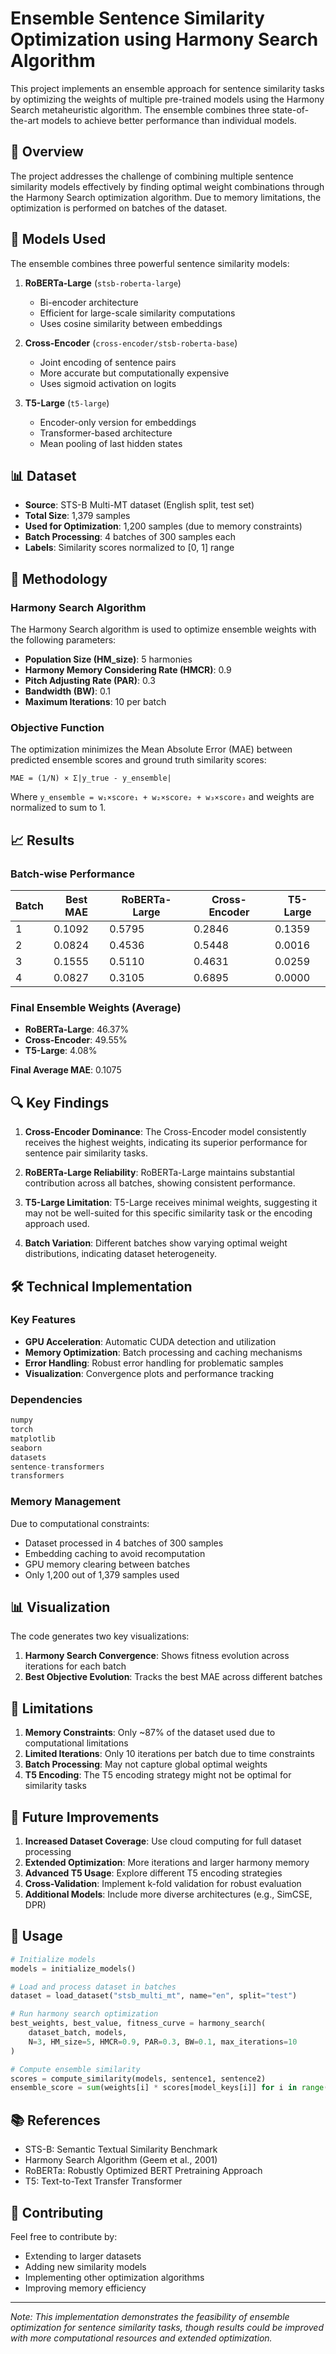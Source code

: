 # Ensemble Sentence Similarity Optimization using Harmony Search Algorithm

This project implements an ensemble approach for sentence similarity tasks by optimizing the weights of multiple pre-trained models using the Harmony Search metaheuristic algorithm. The ensemble combines three state-of-the-art models to achieve better performance than individual models.

## 🎯 Overview

The project addresses the challenge of combining multiple sentence similarity models effectively by finding optimal weight combinations through the Harmony Search optimization algorithm. Due to memory limitations, the optimization is performed on batches of the dataset.

## 🔧 Models Used

The ensemble combines three powerful sentence similarity models:

1. **RoBERTa-Large** (`stsb-roberta-large`)
   - Bi-encoder architecture
   - Efficient for large-scale similarity computations
   - Uses cosine similarity between embeddings

2. **Cross-Encoder** (`cross-encoder/stsb-roberta-base`)
   - Joint encoding of sentence pairs
   - More accurate but computationally expensive
   - Uses sigmoid activation on logits

3. **T5-Large** (`t5-large`)
   - Encoder-only version for embeddings
   - Transformer-based architecture
   - Mean pooling of last hidden states

## 📊 Dataset

- **Source**: STS-B Multi-MT dataset (English split, test set)
- **Total Size**: 1,379 samples
- **Used for Optimization**: 1,200 samples (due to memory constraints)
- **Batch Processing**: 4 batches of 300 samples each
- **Labels**: Similarity scores normalized to [0, 1] range

## 🚀 Methodology

### Harmony Search Algorithm

The Harmony Search algorithm is used to optimize ensemble weights with the following parameters:

- **Population Size (HM_size)**: 5 harmonies
- **Harmony Memory Considering Rate (HMCR)**: 0.9
- **Pitch Adjusting Rate (PAR)**: 0.3
- **Bandwidth (BW)**: 0.1
- **Maximum Iterations**: 10 per batch

### Objective Function

The optimization minimizes the Mean Absolute Error (MAE) between predicted ensemble scores and ground truth similarity scores:

```
MAE = (1/N) × Σ|y_true - y_ensemble|
```

Where `y_ensemble = w₁×score₁ + w₂×score₂ + w₃×score₃` and weights are normalized to sum to 1.

## 📈 Results

### Batch-wise Performance

| Batch | Best MAE | RoBERTa-Large | Cross-Encoder | T5-Large |
|-------|----------|---------------|---------------|----------|
| 1     | 0.1092   | 0.5795        | 0.2846        | 0.1359   |
| 2     | 0.0824   | 0.4536        | 0.5448        | 0.0016   |
| 3     | 0.1555   | 0.5110        | 0.4631        | 0.0259   |
| 4     | 0.0827   | 0.3105        | 0.6895        | 0.0000   |

### Final Ensemble Weights (Average)

- **RoBERTa-Large**: 46.37%
- **Cross-Encoder**: 49.55%
- **T5-Large**: 4.08%

**Final Average MAE**: 0.1075

## 🔍 Key Findings

1. **Cross-Encoder Dominance**: The Cross-Encoder model consistently receives the highest weights, indicating its superior performance for sentence pair similarity tasks.

2. **RoBERTa-Large Reliability**: RoBERTa-Large maintains substantial contribution across all batches, showing consistent performance.

3. **T5-Large Limitation**: T5-Large receives minimal weights, suggesting it may not be well-suited for this specific similarity task or the encoding approach used.

4. **Batch Variation**: Different batches show varying optimal weight distributions, indicating dataset heterogeneity.

## 🛠️ Technical Implementation

### Key Features

- **GPU Acceleration**: Automatic CUDA detection and utilization
- **Memory Optimization**: Batch processing and caching mechanisms
- **Error Handling**: Robust error handling for problematic samples
- **Visualization**: Convergence plots and performance tracking

### Dependencies

```python
numpy
torch
matplotlib
seaborn
datasets
sentence-transformers
transformers
```

### Memory Management

Due to computational constraints:
- Dataset processed in 4 batches of 300 samples
- Embedding caching to avoid recomputation
- GPU memory clearing between batches
- Only 1,200 out of 1,379 samples used

## 📊 Visualization

The code generates two key visualizations:

1. **Harmony Search Convergence**: Shows fitness evolution across iterations for each batch
2. **Best Objective Evolution**: Tracks the best MAE across different batches

## 🚧 Limitations

1. **Memory Constraints**: Only ~87% of the dataset used due to computational limitations
2. **Limited Iterations**: Only 10 iterations per batch due to time constraints
3. **Batch Processing**: May not capture global optimal weights
4. **T5 Encoding**: The T5 encoding strategy might not be optimal for similarity tasks

## 🔮 Future Improvements

1. **Increased Dataset Coverage**: Use cloud computing for full dataset processing
2. **Extended Optimization**: More iterations and larger harmony memory
3. **Advanced T5 Usage**: Explore different T5 encoding strategies
4. **Cross-Validation**: Implement k-fold validation for robust evaluation
5. **Additional Models**: Include more diverse architectures (e.g., SimCSE, DPR)

## 📝 Usage

```python
# Initialize models
models = initialize_models()

# Load and process dataset in batches
dataset = load_dataset("stsb_multi_mt", name="en", split="test")

# Run harmony search optimization
best_weights, best_value, fitness_curve = harmony_search(
    dataset_batch, models, 
    N=3, HM_size=5, HMCR=0.9, PAR=0.3, BW=0.1, max_iterations=10
)

# Compute ensemble similarity
scores = compute_similarity(models, sentence1, sentence2)
ensemble_score = sum(weights[i] * scores[model_keys[i]] for i in range(len(model_keys)))
```

## 📚 References

- STS-B: Semantic Textual Similarity Benchmark
- Harmony Search Algorithm (Geem et al., 2001)
- RoBERTa: Robustly Optimized BERT Pretraining Approach
- T5: Text-to-Text Transfer Transformer

## 🤝 Contributing

Feel free to contribute by:
- Extending to larger datasets
- Adding new similarity models
- Implementing other optimization algorithms
- Improving memory efficiency

---

*Note: This implementation demonstrates the feasibility of ensemble optimization for sentence similarity tasks, though results could be improved with more computational resources and extended optimization.*
